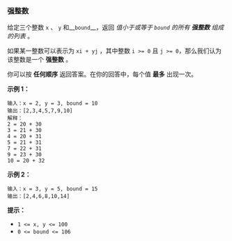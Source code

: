 ### 强整数 ###
给定三个整数 `x` 、 `y` 和__`bound`__，返回 _值小于或等于 `bound` 的所有 **强整数** 组成的列表_ 。

如果某一整数可以表示为 `xi + yj` ，其中整数 `i >= 0` 且 `j >= 0`，那么我们认为该整数是一个 **强整数** 。

你可以按 **任何顺序** 返回答案。在你的回答中，每个值 **最多** 出现一次。



**示例 1：**

```
输入：x = 2, y = 3, bound = 10
输出：[2,3,4,5,7,9,10]
解释： 
2 = 20 + 30
3 = 21 + 30
4 = 20 + 31
5 = 21 + 31
7 = 22 + 31
9 = 23 + 30
10 = 20 + 32
```

**示例 2：**

```
输入：x = 3, y = 5, bound = 15
输出：[2,4,6,8,10,14]
```



**提示：**

* `1 <= x, y <= 100`
* `0 <= bound <= 106`

